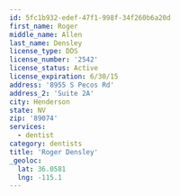 ```yaml
---
id: 5fc1b932-edef-47f1-998f-34f260b6a20d
first_name: Roger
middle_name: Allen
last_name: Densley
license_type: DDS
license_number: '2542'
license_status: Active
license_expiration: 6/30/15
address: '8955 S Pecos Rd'
address_2: 'Suite 2A'
city: Henderson
state: NV
zip: '89074'
services:
  - dentist
category: dentists
title: 'Roger Densley'
_geoloc:
  lat: 36.0581
  lng: -115.1
---
```

